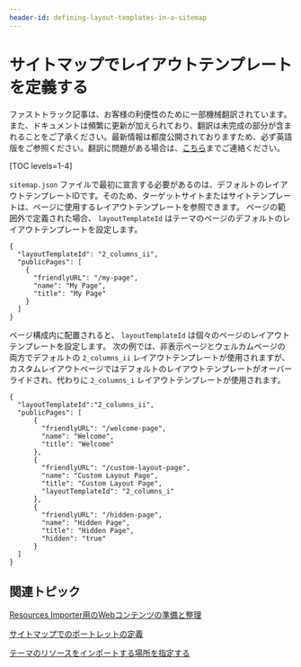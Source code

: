 ```yaml
---
header-id: defining-layout-templates-in-a-sitemap
---
```


# サイトマップでレイアウトテンプレートを定義する

<p class="alert alert-info"><span class="wysiwyg-color-blue120">ファストトラック記事は、お客様の利便性のために一部機械翻訳されています。また、ドキュメントは頻繁に更新が加えられており、翻訳は未完成の部分が含まれることをご了承ください。最新情報は都度公開されておりますため、必ず英語版をご参照ください。翻訳に問題がある場合は、<a href="mailto:support-content-jp@liferay.com">こちら</a>までご連絡ください。</span></p>

[TOC levels=1-4]

`sitemap.json` ファイルで最初に宣言する必要があるのは、デフォルトのレイアウトテンプレートIDです。そのため、ターゲットサイトまたはサイトテンプレートは、ページに使用するレイアウトテンプレートを参照できます。 ページの範囲外で定義された場合、 `layoutTemplateId` はテーマのページのデフォルトのレイアウトテンプレートを設定します。

    {
      "layoutTemplateId": "2_columns_ii",
      "publicPages": [
        {
          "friendlyURL": "/my-page",
          "name": "My Page",
          "title": "My Page"
        }
      ]  
    }

ページ構成内に配置されると、 `layoutTemplateId` は個々のページのレイアウトテンプレートを設定します。 次の例では、非表示ページとウェルカムページの両方でデフォルトの `2_columns_ii` レイアウトテンプレートが使用されますが、カスタムレイアウトページではデフォルトのレイアウトテンプレートがオーバーライドされ、代わりに `2_columns_i` レイアウトテンプレートが使用されます。

    {
      "layoutTemplateId":"2_columns_ii",
      "publicPages": [
          {
            "friendlyURL": "/welcome-page",
            "name": "Welcome",
            "title": "Welcome"
          },
          {
            "friendlyURL": "/custom-layout-page",
            "name": "Custom Layout Page",
            "title": "Custom Layout Page",
            "layoutTemplateId": "2_columns_i"
          },
          {
            "friendlyURL": "/hidden-page",
            "name": "Hidden Page",
            "title": "Hidden Page",
            "hidden": "true"
          }
      ]
    }

## 関連トピック

[Resources Importer用のWebコンテンツの準備と整理](/docs/7-1/tutorials/-/knowledge_base/t/preparing-and-organizing-web-content-for-the-resources-importer)

[サイトマップでのポートレットの定義](/docs/7-1/tutorials/-/knowledge_base/t/defining-portlets-in-a-sitemap)

[テーマのリソースをインポートする場所を指定する](/docs/7-1/tutorials/-/knowledge_base/t/specifying-where-to-import-your-themes-resources)
